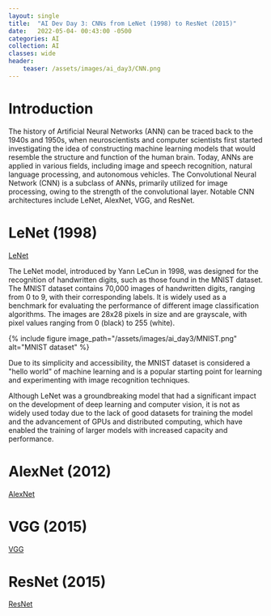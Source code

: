 ```yaml
---
layout: single
title:  "AI Dev Day 3: CNNs from LeNet (1998) to ResNet (2015)"
date:   2022-05-04- 00:43:00 -0500
categories: AI
collection: AI
classes: wide
header:
    teaser: /assets/images/ai_day3/CNN.png
---
```

# Introduction  
The history of Artificial Neural Networks (ANN) can be traced back to the 1940s and 1950s, when neuroscientists and computer scientists first started investigating the idea of constructing machine learning models that would resemble the structure and function of the human brain. Today, ANNs are applied in various fields, including image and speech recognition, natural language processing, and autonomous vehicles. The Convolutional Neural Network (CNN) is a subclass of ANNs, primarily utilized for image processing, owing to the strength of the convolutional layer. Notable CNN architectures include LeNet, AlexNet, VGG, and ResNet.

# LeNet (1998)
<a href="http://vision.stanford.edu/cs598_spring07/papers/Lecun98.pdf">LeNet</a>

The LeNet model, introduced by Yann LeCun in 1998, was designed for the recognition of handwritten digits, such as those found in the MNIST dataset. The MNIST dataset contains 70,000 images of handwritten digits, ranging from 0 to 9, with their corresponding labels. It is widely used as a benchmark for evaluating the performance of different image classification algorithms. The images are 28x28 pixels in size and are grayscale, with pixel values ranging from 0 (black) to 255 (white).

{% include figure image_path="/assets/images/ai_day3/MNIST.png" alt="MNIST dataset" %}

Due to its simplicity and accessibility, the MNIST dataset is considered a "hello world" of machine learning and is a popular starting point for learning and experimenting with image recognition techniques.

Although LeNet was a groundbreaking model that had a significant impact on the development of deep learning and computer vision, it is not as widely used today due to the lack of good datasets for training the model and the advancement of GPUs and distributed computing, which have enabled the training of larger models with increased capacity and performance.

# AlexNet (2012)
<a href="https://proceedings.neurips.cc/paper/2012/file/c399862d3b9d6b76c8436e924a68c45b-Paper.pdf">AlexNet</a>

# VGG (2015)
<a href="https://arxiv.org/pdf/1409.1556.pdf">VGG</a>

# ResNet (2015)
<a href="https://arxiv.org/pdf/1512.03385.pdf">ResNet</a>

